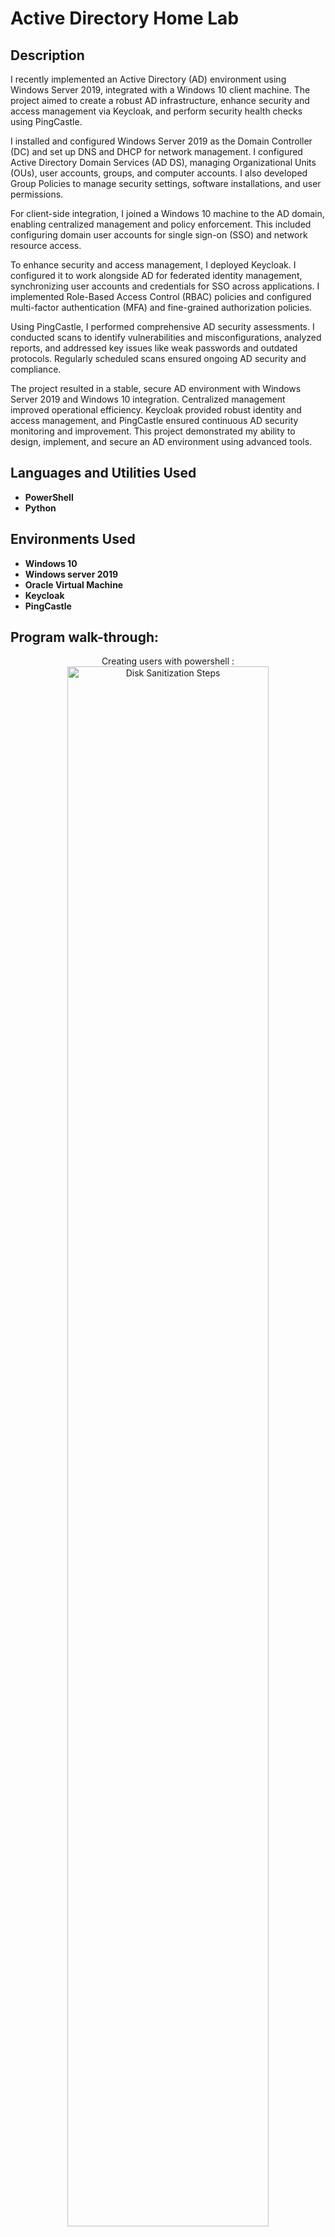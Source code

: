 
<h1>Active Directory Home Lab</h1>

<h2>Description</h2>
I recently implemented an Active Directory (AD) environment using Windows Server 2019, integrated with a Windows 10 client machine. The project aimed to create a robust AD infrastructure, enhance security and access management via Keycloak, and perform security health checks using PingCastle.

I installed and configured Windows Server 2019 as the Domain Controller (DC) and set up DNS and DHCP for network management. I configured Active Directory Domain Services (AD DS), managing Organizational Units (OUs), user accounts, groups, and computer accounts. I also developed Group Policies to manage security settings, software installations, and user permissions.

For client-side integration, I joined a Windows 10 machine to the AD domain, enabling centralized management and policy enforcement. This included configuring domain user accounts for single sign-on (SSO) and network resource access.

To enhance security and access management, I deployed Keycloak. I configured it to work alongside AD for federated identity management, synchronizing user accounts and credentials for SSO across applications. I implemented Role-Based Access Control (RBAC) policies and configured multi-factor authentication (MFA) and fine-grained authorization policies.

Using PingCastle, I performed comprehensive AD security assessments. I conducted scans to identify vulnerabilities and misconfigurations, analyzed reports, and addressed key issues like weak passwords and outdated protocols. Regularly scheduled scans ensured ongoing AD security and compliance.

The project resulted in a stable, secure AD environment with Windows Server 2019 and Windows 10 integration. Centralized management improved operational efficiency. Keycloak provided robust identity and access management, and PingCastle ensured continuous AD security monitoring and improvement. This project demonstrated my ability to design, implement, and secure an AD environment using advanced tools.
<br />


<h2>Languages and Utilities Used</h2>

- <b>PowerShell</b> 
- <b>Python</b>

<h2>Environments Used </h2>

- <b>Windows 10</b> 
- <b>Windows server 2019</b> 
- <b>Oracle Virtual Machine</b>
- <b>Keycloak</b>
- <b>PingCastle</b>


<h2>Program walk-through:</h2>

<p align="center">
Creating users with powershell : <br/>
<img src="https://imgur.com/3P9qNiE.png" height="80%" width="80%" alt="Disk Sanitization Steps"/>
<br />
<p align="center" >
Configurating the domain name and ip address of the server<br/>
 <img src="https://imgur.com/8lxGKCz.png" height="80%" width="80%" alt="Disk Sanitization Steps"/>
<br />
<br />
<p align="center" >
creating client machine<br/>
 <img src="https://imgur.com/WBL6aM9.png" height="80%" width="80%" alt="Disk Sanitization Steps"/>
<br />
<br />
<p align="center" >
Creating an Admin user<br/>
 <img src="https://imgur.com/9NqCpCs.png" height="80%" width="80%" alt="Disk Sanitization Steps"/>
<br />
<br />
<p align="center" >
Creating Windows 10 vm<br/>
 <img src="https://imgur.com/wkaBo0E.png" height="80%" width="80%" alt="Disk Sanitization Steps"/>
<br />
<br />
<p align="center" >
Creating realm in keycloak<br/>
 <img src="https://imgur.com/ruYy0iI.png" height="80%" width="80%" alt="Disk Sanitization Steps"/>
<br />
<br />
<p align="center" >
Setting up all the configurations of LDAP Provider in keycloak<br/>
 <img src="https://imgur.com/QJQcAxs.png" height="80%" width="80%" alt="Disk Sanitization Steps"/>
<br />
<br />
<p align="center" >
Clients created in keycloak<br/>
 <img src="https://imgur.com/WZ94J0o.png" height="80%" width="80%" alt="Disk Sanitization Steps"/>
<br />
<br />
<p align="center" >
Creating a user in the admin section of keycloak<br/>
 <img src="https://imgur.com/WtBUGwP.png" height="80%" width="80%" alt="Disk Sanitization Steps"/>
<br />
<br />
<p align="center" >
The user that was created in the admin section<br/>
 <img src="https://imgur.com/8vSrLNy.png" height="80%" width="80%" alt="Disk Sanitization Steps"/>
<br />
<br />
<p align="center" >
Interface of ping castle, where we are going to conduct a healthcheck of our AD<br/>
 <img src="https://imgur.com/9K3Z3BL.png" height="80%" width="80%" alt="Disk Sanitization Steps"/>
<br />
<br />
<p align="center" >
Result of healthcheck<br/>
 <img src="https://i.imgur.com/aItBy8w.png" height="80%" width="80%" alt="Disk Sanitization Steps"/>

<br />
<br />

</p>

<!--
 ```diff
- text in red
+ text in green
! text in orange
# text in gray
@@ text in purple (and bold)@@
```
--!>
